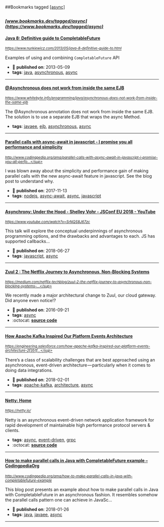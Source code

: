 ##Bookmarks tagged [[async]](https://www.bookmarks.dev?q=[async])

_<sup><sup>[www.bookmarks.dev/tagged/async](https://www.bookmarks.dev/tagged/async)</sup></sup>_
---
#### [Java 8: Definitive guide to CompletableFuture](https://www.nurkiewicz.com/2013/05/java-8-definitive-guide-to.html)
_<sup>https://www.nurkiewicz.com/2013/05/java-8-definitive-guide-to.html</sup>_

Examples of using and combining `CompletableFuture` API
* :calendar: **published on**: 2013-05-09
* **tags**: [java](../tagged/java.md), [asynchronous](../tagged/asynchronous.md), [async](../tagged/async.md)
---
#### [@Asynchronous does not work from inside the same EJB](https://www.whitebyte.info/programming/java/asynchronous-does-not-work-from-inside-the-same-ejb)
_<sup>https://www.whitebyte.info/programming/java/asynchronous-does-not-work-from-inside-the-same-ejb</sup>_

The @Asynchronous annotation does not work from inside the same EJB. The solution is to use a separate EJB that wraps the async Method.
* **tags**: [javaee](../tagged/javaee.md), [ejb](../tagged/ejb.md), [asynchronous](../tagged/asynchronous.md), [async](../tagged/async.md)
---
#### [Parallel calls with async-await in javascript - I promise you all performance and simplicity](http://www.codingpedia.org/ama/parallel-calls-with-async-await-in-javascript-i-promise-you-all-performance-and-simplicity)
_<sup>http://www.codingpedia.org/ama/parallel-calls-with-async-await-in-javascript-i-promise-you-all-perfo...</sup>_

I was blown away about the simplicity and performance gain of making parallel calls with the new async-await feature in javascript. See the blog post to understand why.
* :calendar: **published on**: 2017-11-13
* **tags**: [nodejs](../tagged/nodejs.md), [async-await](../tagged/async-await.md), [async](../tagged/async.md), [javascript](../tagged/javascript.md)
---
#### [Asynchrony: Under the Hood - Shelley Vohr - JSConf EU 2018 - YouTube](https://www.youtube.com/watch?v=SrNQS8J67zc)
_<sup>https://www.youtube.com/watch?v=SrNQS8J67zc</sup>_

This talk will explore the conceptual underpinnings of asynchronous programming options, and the drawbacks and advantages to each. JS has supported callbacks...
* :calendar: **published on**: 2018-06-27
* **tags**: [javascript](../tagged/javascript.md), [async](../tagged/async.md)
---
#### [Zuul 2 : The Netflix Journey to Asynchronous, Non-Blocking Systems](https://medium.com/netflix-techblog/zuul-2-the-netflix-journey-to-asynchronous-non-blocking-systems-45947377fb5c)
_<sup>https://medium.com/netflix-techblog/zuul-2-the-netflix-journey-to-asynchronous-non-blocking-systems-...</sup>_

We recently made a major architectural change to Zuul, our cloud gateway. Did anyone even notice!?
* :calendar: **published on**: 2016-09-21
* **tags**: [async](../tagged/async.md)
* :octocat: **[source code](https://github.com/netflix/zuul/)**
---
#### [How Apache Kafka Inspired Our Platform Events Architecture](https://engineering.salesforce.com/how-apache-kafka-inspired-our-platform-events-architecture-2f351fe4cf63)
_<sup>https://engineering.salesforce.com/how-apache-kafka-inspired-our-platform-events-architecture-2f351f...</sup>_

There’s a class of scalability challenges that are best approached using an asynchronous, event-driven architecture — particularly when it comes to doing data integrations.
* :calendar: **published on**: 2018-02-01
* **tags**: [apache-kafka](../tagged/apache-kafka.md), [architecture](../tagged/architecture.md), [async](../tagged/async.md)
---
#### [Netty: Home](https://netty.io/)
_<sup>https://netty.io/</sup>_

Netty is an asynchronous event-driven network application framework for rapid development of maintainable high performance protocol servers & clients.
* **tags**: [async](../tagged/async.md), [event-driven](../tagged/event-driven.md), [grpc](../tagged/grpc.md)
* :octocat: **[source code](https://github.com/netty/netty)**
---
#### [How to make parallel calls in Java with CompletableFuture example – CodingpediaOrg](http://www.codingpedia.org/ama/how-to-make-parallel-calls-in-java-with-completablefuture-example)
_<sup>http://www.codingpedia.org/ama/how-to-make-parallel-calls-in-java-with-completablefuture-example</sup>_

This blog post presents an example about how to make parallel calls in Java with CompletableFuture in an asynchronous fashion. It resembles somehow the parallel calls pattern one can achieve in JavaSc...
* :calendar: **published on**: 2018-01-26
* **tags**: [java](../tagged/java.md), [javaee](../tagged/javaee.md), [async](../tagged/async.md)
---
